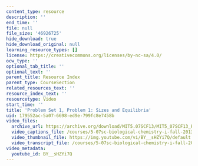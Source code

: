 ```yaml
---
content_type: resource
description: ''
end_time: ''
file: null
file_size: '46926725'
hide_download: true
hide_download_original: null
learning_resource_types: []
license: https://creativecommons.org/licenses/by-nc-sa/4.0/
ocw_type: ''
optional_tab_title: ''
optional_text: ''
parent_title: Resource Index
parent_type: CourseSection
related_resources_text: ''
resource_index_text: ''
resourcetype: Video
start_time: ''
title: 'Problem Set 1, Problem 1: Sizes and Equilibria'
uid: 179552ac-5a07-6698-ed9e-799fc8e7458b
video_files:
  archive_url: https://archive.org/download/MIT5.07SCF13/MIT5_07SCF13_Pset1_Q1_300k.mp4
  video_captions_file: /courses/5-07sc-biological-chemistry-i-fall-2013/24977aecbfd8504786253b8b8f63a8b1_BY__sHZYi7Q.vtt
  video_thumbnail_file: https://img.youtube.com/vi/BY__sHZYi7Q/default.jpg
  video_transcript_file: /courses/5-07sc-biological-chemistry-i-fall-2013/88cc35df4a733add9ba25c57ecbc0ea5_BY__sHZYi7Q.pdf
video_metadata:
  youtube_id: BY__sHZYi7Q
---
```

